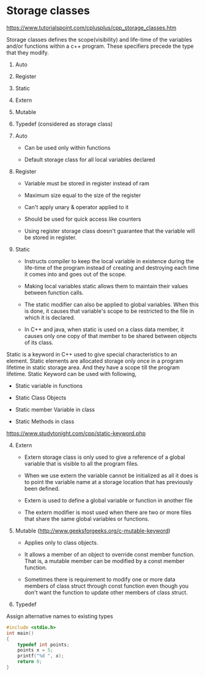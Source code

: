 # Storage classes

<https://www.tutorialspoint.com/cplusplus/cpp_storage_classes.htm>

Storage classes defines the scope(visibility) and life-time of the variables and/or functions within a c++ program. These specifiers precede the type that they modify.

1. Auto

2. Register

3. Static

4. Extern

5. Mutable

6. Typedef (considered as storage class)

1. Auto

   - Can be used only within functions

   - Default storage class for all local variables declared

2. Register

   - Variable must be stored in register instead of ram

   - Maximum size equal to the size of the register

   - Can't apply unary & operator applied to it

   - Should be used for quick access like counters

   - Using register storage class doesn't guarantee that the variable will be stored in register.

3. Static

   - Instructs compiler to keep the local variable in existence during the life-time of the program instead of creating and destroying each time it comes into and goes out of the scope.

   - Making local variables static allows them to maintain their values between function calls.

   - The static modifier can also be applied to global variables. When this is done, it causes that variable's scope to be restricted to the file in which it is declared.

   - In C++ and java, when static is used on a class data member, it causes only one copy of that member to be shared between objects of its class.

Static is a keyword in C++ used to give special characteristics to an element. Static elements are allocated storage only once in a program lifetime in static storage area. And they have a scope till the program lifetime. Static Keyword can be used with following,

- Static variable in functions

- Static Class Objects

- Static member Variable in class

- Static Methods in class

<https://www.studytonight.com/cpp/static-keyword.php>

4. Extern

   - Extern storage class is only used to give a reference of a global variable that is visible to all the program files.

   - When we use extern the variable cannot be initialized as all it does is to point the variable name at a storage location that has previously been defined.

   - Extern is used to define a global variable or function in another file

   - The extern modifier is most used when there are two or more files that share the same global variables or functions.

5. Mutable (<http://www.geeksforgeeks.org/c-mutable-keyword>)

   - Applies only to class objects.

   - It allows a member of an object to override const member function. That is, a mutable member can be modified by a const member function.

   - Sometimes there is requirement to modify one or more data members of class struct through const function even though you don't want the function to update other members of class struct.

6. Typedef

Assign alternative names to existing types

```c++
#include <stdio.h>
int main()
{
    typedef int points;
    points x = 5;
    printf("%d ", x);
    return 0;
}
```
